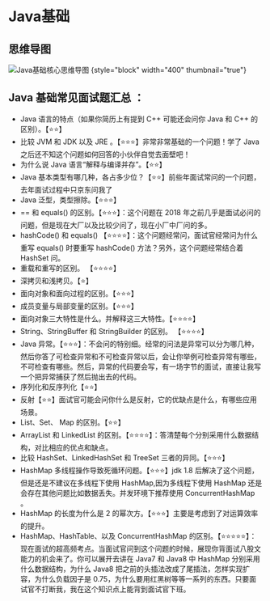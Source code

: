 # Java基础

## 思维导图
![Java基础核心思维导图](Java-Basic-Mind.png) {style="block" width="400" thumbnail="true"}

## Java 基础常见面试题汇总 ：

* Java 语言的特点（如果你简历上有提到 C++ 可能还会问你 Java 和 C++ 的区别）。【⭐⭐】
* 比较 JVM 和 JDK 以及 JRE 。【⭐⭐⭐】非常非常基础的一个问题！学了 Java 之后还不知这个问题如何回答的小伙伴自觉去面壁吧！
* 为什么说 Java 语言“解释与编译并存”。【⭐⭐】
* Java 基本类型有哪几种，各占多少位？【⭐⭐】前些年面试常问的一个问题，去年面试过程中只京东问我了
* Java 泛型，类型擦除。【⭐⭐⭐】
* == 和 equals() 的区别。【⭐⭐⭐】：这个问题在 2018 年之前几乎是面试必问的问题，但是现在大厂以及比较少问了，现在小厂中厂问的多。
* hashCode() 和 equals() 【⭐⭐⭐⭐】：这个问题经常问，面试官经常问为什么重写 equals() 时要重写 hashCode() 方法？另外，这个问题经常结合着 HashSet 问。
* 重载和重写的区别。 【⭐⭐⭐⭐】
* 深拷贝和浅拷贝。【⭐】
* 面向对象和面向过程的区别。【⭐⭐⭐】
* 成员变量与局部变量的区别。【⭐⭐⭐】
* 面向对象三大特性是什么。并解释这三大特性。【⭐⭐⭐⭐】
* String、StringBuffer 和 StringBuilder 的区别。 【⭐⭐⭐⭐】
* Java 异常。【⭐⭐⭐】：不会问的特别细。经常的问法是异常可以分为哪几种，然后你答了可检查异常和不可检查异常以后，会让你举例可检查异常有哪些，不可检查有哪些。然后，异常的代码要会写，有一场字节的面试，直接让我写一个把异常捕获了然后抛出去的代码。
* 序列化和反序列化【⭐⭐】
* 反射【⭐⭐】面试官可能会问你什么是反射，它的优缺点是什么，有哪些应用场景。
* List、Set、 Map 的区别。【⭐⭐】
* ArrayList 和 LinkedList 的区别。【⭐⭐⭐⭐】：答清楚每个分别采用什么数据结构，对比相应的优点和缺点。
* 比较 HashSet、LinkedHashSet 和 TreeSet 三者的异同。【⭐⭐⭐】
* HashMap 多线程操作导致死循环问题。【⭐⭐⭐】jdk 1.8 后解决了这个问题，但是还是不建议在多线程下使用 HashMap,因为多线程下使用 HashMap 还是会存在其他问题比如数据丢失。并发环境下推荐使用 ConcurrentHashMap 。
* HashMap 的长度为什么是 2 的幂次方。【⭐⭐⭐】主要是考虑到了对运算效率的提升。
* HashMap、HashTable、以及 ConcurrentHashMap 的区别。【⭐⭐⭐⭐⭐】：现在面试的超高频考点。当面试官问到这个问题的时候，展现你背面试八股文能力的机会来了。你可以展开去讲在 Java7 和 Java8 中 HashMap 分别采用什么数据结构，为什么 Java8 把之前的头插法改成了尾插法，怎样实现扩容，为什么负载因子是 0.75，为什么要用红黑树等等一系列的东西。只要面试官不打断我，我在这个知识点上能背到面试官下班。